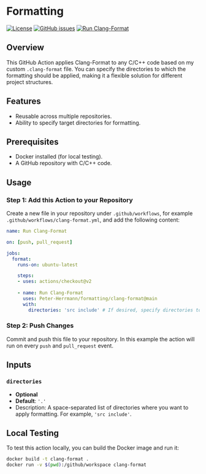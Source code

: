 # Formatting

[![License](https://img.shields.io/badge/License-Apache%202.0-blue.svg)](https://github.com/Peter-Herrmann/formatting/blob/main/LICENSE)
[![GitHub issues](https://img.shields.io/github/issues/Peter-Herrmann/formatting)](https://github.com/Peter-Herrmann/formatting/issues)
[![Run Clang-Format](https://github.com/Peter-Herrmann/SAME70-FreeRTOS-Plus-TCP/actions/workflows/format.yml/badge.svg)](https://github.com/Peter-Herrmann/SAME70-FreeRTOS-Plus-TCP/actions/workflows/format.yml)

## Overview

This GitHub Action applies Clang-Format to any C/C++ code based on my custom `.clang-format` file. You can specify the directories to which the formatting should be applied, making it a flexible solution for different project structures.

## Features

- Reusable across multiple repositories.
- Ability to specify target directories for formatting.

## Prerequisites

- Docker installed (for local testing).
- A GitHub repository with C/C++ code.

## Usage

### Step 1: Add this Action to your Repository

Create a new file in your repository under `.github/workflows`, for example `.github/workflows/clang-format.yml`, and add the following content:

```yaml
name: Run Clang-Format

on: [push, pull_request]

jobs:
  format:
    runs-on: ubuntu-latest

    steps:
    - uses: actions/checkout@v2
    
    - name: Run Clang-Format
      uses: Peter-Herrmann/formatting/clang-format@main
      with:
        directories: 'src include' # If desired, specify directories to run format in
```

### Step 2: Push Changes

Commit and push this file to your repository. In this example the action will run on every `push` and `pull_request` event.

## Inputs

### `directories`

- **Optional**
- **Default**: `'.'`
- Description: A space-separated list of directories where you want to apply formatting. For example, `'src include'`.

## Local Testing

To test this action locally, you can build the Docker image and run it:

```bash
docker build -t clang-format .
docker run -v $(pwd):/github/workspace clang-format
```
